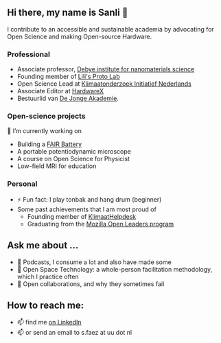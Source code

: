 ## Hi there, my name is Sanli 👋

I contribute to an accessible and sustainable academia by advocating for Open Science and making Open-source Hardware.

### Professional 

+ Associate professor, [Debye institute for nanomaterials science](https://www.uu.nl/en/research/debye-institute-for-nanomaterials-science)
+ Founding member of [Lili's Proto Lab](http://www.uu.nl/lpl)
+ Open Science Lead at [Klimaatonderzoek Initiatief Nederlands](http://www.hetkin.nl/)
+ Associate Editor at [HardwareX](https://www.hardware-x.com/)
+ Bestuurlid van [De Jonge Akademie](https://www.dejongeakademie.nl/nl).

###  Open-science projects 

🔭 I’m currently working on 
+ Building a [FAIR Battery](https://github.com/SanliFaez/FAIR-Battery)
+ A portable potentiodynamic microscope
+ A course on Open Science for Physicist
+ Low-field MRI for education

### Personal 
- ⚡ Fun fact: I play tonbak and hang drum (beginner)
- Some past achievements that I am most proud of
	+ Founding member of [KlimaatHelpdesk](https://www.klimaathelpdesk.org/)
	+ Graduating from the [Mozilla Open Leaders program](https://foundation.mozilla.org/en/initiatives/mozilla-open-leaders/round-7/participants/)


## Ask me about ...
- 💬 Podcasts, I consume a lot and also have made some
- 💬 Open Space Technology: a whole-person facilitation methodology, which I practice often
- 💬 Open collaborations, and why they sometimes fail

## How to reach me: 
- 📫 find me [on LinkedIn](https://www.linkedin.com/in/sanlifaez)
- 📫 or send an email to s.faez at uu dot nl



<!-- **SanliFaez/sanlifaez** is a _special_ repository because its `README.md` (this file) appears on my GitHub profile.-->
